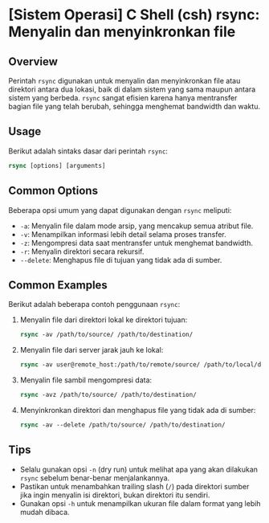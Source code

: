 # [Sistem Operasi] C Shell (csh) rsync: Menyalin dan menyinkronkan file

## Overview
Perintah `rsync` digunakan untuk menyalin dan menyinkronkan file atau direktori antara dua lokasi, baik di dalam sistem yang sama maupun antara sistem yang berbeda. `rsync` sangat efisien karena hanya mentransfer bagian file yang telah berubah, sehingga menghemat bandwidth dan waktu.

## Usage
Berikut adalah sintaks dasar dari perintah `rsync`:

```csh
rsync [options] [arguments]
```

## Common Options
Beberapa opsi umum yang dapat digunakan dengan `rsync` meliputi:

- `-a`: Menyalin file dalam mode arsip, yang mencakup semua atribut file.
- `-v`: Menampilkan informasi lebih detail selama proses transfer.
- `-z`: Mengompresi data saat mentransfer untuk menghemat bandwidth.
- `-r`: Menyalin direktori secara rekursif.
- `--delete`: Menghapus file di tujuan yang tidak ada di sumber.

## Common Examples
Berikut adalah beberapa contoh penggunaan `rsync`:

1. Menyalin file dari direktori lokal ke direktori tujuan:
   ```csh
   rsync -av /path/to/source/ /path/to/destination/
   ```

2. Menyalin file dari server jarak jauh ke lokal:
   ```csh
   rsync -av user@remote_host:/path/to/remote/source/ /path/to/local/destination/
   ```

3. Menyalin file sambil mengompresi data:
   ```csh
   rsync -avz /path/to/source/ /path/to/destination/
   ```

4. Menyinkronkan direktori dan menghapus file yang tidak ada di sumber:
   ```csh
   rsync -av --delete /path/to/source/ /path/to/destination/
   ```

## Tips
- Selalu gunakan opsi `-n` (dry run) untuk melihat apa yang akan dilakukan `rsync` sebelum benar-benar menjalankannya.
- Pastikan untuk menambahkan trailing slash (`/`) pada direktori sumber jika ingin menyalin isi direktori, bukan direktori itu sendiri.
- Gunakan opsi `-h` untuk menampilkan ukuran file dalam format yang lebih mudah dibaca.